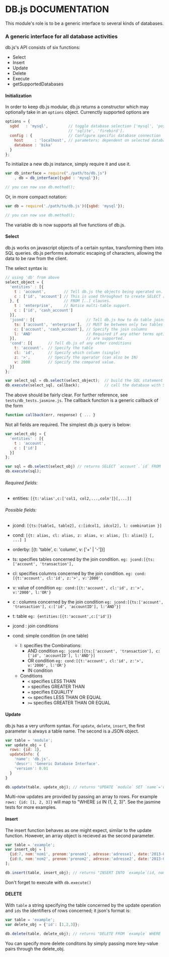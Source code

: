 DB.js DOCUMENTATION
====================


This module's role is to be a generic interface to several kinds of databases.


### A generic interface for all database activities

db.js's API consists of six functions:

- Select 
- Insert
- Update
- Delete
- Execute
- getSupportedDatabases

#### Initialization

In order to keep db.js modular, db.js returns a constructor which may optionally take in an `options` object.  Currenctly supported options are

```javascript
options = {
  sgbd   : 'mysql',         // toggle database selection ['mysql', 'postgres',
                            // 'sqlite', 'firebird'].
  config : {                // Configure specific database connection
    host     : 'localhost', // parameters; dependent on selected database.
    database : 'bika'
  }
};
```

To initialize a new db.js instance, simply require it and use it.

```javascript
var db_interface = require("./path/to/db.js")
    , db = db_interface({sgbd : 'mysql'});

// you can now use db.method();
```

Or, in more compact notation:

```javascript
var db = require('./path/to/db.js')({sgbd: 'mysql'});

// you can now use db.method();
```

The variable db is now supports all five functions of db.js.

#### Select 
db.js works on javascript objects of a certain syntax, transforming them into SQL queries. db.js 
performs automatic escaping of characters, allowing the data to be raw from the client.

The select syntax is:

```javascript
// using 'db' from above
select_object = {
  'entities' : [{
    t : 'account',        // Tell db.js the objects being operated on.
    c : ['id', 'account'] // This is used throughout to create SELECT [..]
  }, {                    // FROM [..] clauses.
    t : 'enterprise',     // Notice multi-table support.
    c : ['id', 'cash_account']
  }],
  'jcond': [{                       // Tell db.js how to do table joins
    ts: ['account', 'enterprise'],  // MUST be between only two tables
    c: ['account', 'cash_account'], // Specify the join columns
    l: 'AND'                        // Required if any other terms options
  }],                               // are supported.
  'cond': [{       // Tell db.js of any other conditions
    t: 'account'.  // Specify the table
    cl: 'id',      // Specify which column (single)
    z: '>',        // Specify the operator (can also be IN)
    v: 2000        // Specify the compared value.
  }]
};

var select_sql = db.select(select_object);  // build the SQL statement
db.execute(select_sql, callback);           // call the database with SQL statement
```

The above should be fairly clear.  For further reference, see `tests/db_tests.jasmine.js`.
The callback function is a generic callback of the form

```javascript
function callback(err, response) { ... }
```

Not all fields are required.  The simplest db.js query is below:

```javascript
var select_obj = {
  'entities' : [{
    t : 'account',
    c : ['id']
  }]
};

var sql = db.select(select_obj) // returns SELECT `account`.`id` FROM `account`;
db.execute(sql);
```
###### Required fields:
* entities: `[{t:'alias',c:['col1, col2,...,coln']}[,...]]`

###### Possible fields:
* jcond: `[{ts:[table1, table2], c:[idcol1, idcol2], l: combination }]`
* cond: `[{t: alias, cl: alias, z: alias, v: alias, [l: alias]} [, ...] ]`
* orderby: [{t: 'table', c: 'column', v: ['+' | '-']}]

* ts: specifies tables concerned by the join condition. `eg: jcond:[{ts:['account', 'transaction'],`
* cl: specifies columns concerned by the join condition. `eg: cond:[{t:'account', cl:'id', z:'>', v:'2000',`
* v: value of condition `eg: cond:[{t:'account', cl:'id', z:'>', v:'2000', l:'OR'}`
* c : columns concerned by the join condition `eg: jcond:[{ts:['account', 'transaction'], c:['id', 'accountID'], l:'AND'}]`
* t: table `eg: {entities:[{t:'account',c:['id']}`
* jcond : join conditions
* cond: simple condition (in one table)
    * l: specifies the Combinations:
        * AND condition `eg: jcond:[{ts:['account', 'transaction'], c:['id', 'accountID'], l:'AND'}]`
        * OR condition  `eg: cond:[{t:'account', cl:'id', z:'>', v:'2000', l:'OR'}`
        * IN condition
    * Conditions
        * `<` specifies LESS THAN 
        * `>` specifies GREATER THAN 
        * `=` specifies EQUALITY
        * `<=` specifies LESS THAN OR EQUAL
        * `>=` specifies GREATER THAN OR EQUAL

#### Update

db.js has a very uniform syntax.  For `update`, `delete`, `insert`, the first parameter
is always a table name.  The second is a JSON object.

```javascript
var table = 'module';
var update_obj = {
  rows: {id: 1},
  updateInfo: {
    'name': 'db.js'.
    'descr': 'Generic Database Interface'.
    'version': 0.01
  }
}

db.update(table, update_obj); // returns "UPDATE `module` SET `name`='db.js', `descr`='Generic Database Interface', `version`='0.01' WHERE `id`=1;"
```

Multi-row updates are provided by passing an array to rows.  For example `rows: {id: [1, 2, 3]}` will map
to "WHERE `id` IN (1, 2, 3)".  See the jasmine tests for more examples.

#### Insert

The insert function behaves as one might expect, similar to the update function.  However, 
an array object is recieved as the second parameter.

```javascript
var table = 'example';
var insert_obj = [
  {id:7, nom:'nom1', prenom:'prenom1', adresse:'adresse1', date:'2013-05-16', etat:"li'bre"},
  {id:8, nom:'nom2', prenom:'prenom2', adresse:'adresse2', date:'2013-05-16', etat:"libre"}
];

db.insert(table, insert_obj); // returns "INSERT INTO `example`(id, nom, prenom, adresse, date, etat) VALUES (7,'nom1','prenom1','adresse1','2013-05-16','li'bre'), (8,'nom2','prenom2','adresse2','2013-05-16','libre');"

```

Don't forget to execute with `db.execute()`

#### DELETE

With `table` a string specifying the table concerned by the update operation and `ids` the identifiers of rows concerned; it json's format is:

```javascript
var table = 'example';
var delete_obj = {'id': [1,2,3]};

db.delete(table, delete_obj); // returns "DELETE FROM `example` WHERE `id` IN (1, 2, 3);"
```

You can specify more delete conditons by simply passing more key-value pairs through
the delete_obj.
